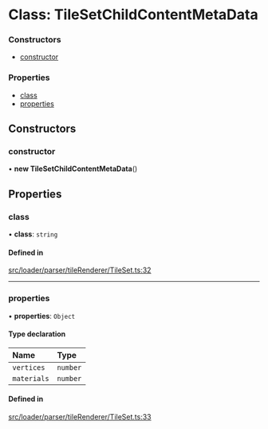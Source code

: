 # Class: TileSetChildContentMetaData


### Constructors

- [constructor](TileSetChildContentMetaData.md#constructor)

### Properties

- [class](TileSetChildContentMetaData.md#class)
- [properties](TileSetChildContentMetaData.md#properties)

## Constructors

### constructor

• **new TileSetChildContentMetaData**()

## Properties

### class

• **class**: `string`

#### Defined in

[src/loader/parser/tileRenderer/TileSet.ts:32](https://github.com/Orillusion/orillusion/blob/main/src/loader/parser/tileRenderer/TileSet.ts#L32)

___

### properties

• **properties**: `Object`

#### Type declaration

| Name | Type |
| :------ | :------ |
| `vertices` | `number` |
| `materials` | `number` |

#### Defined in

[src/loader/parser/tileRenderer/TileSet.ts:33](https://github.com/Orillusion/orillusion/blob/main/src/loader/parser/tileRenderer/TileSet.ts#L33)

